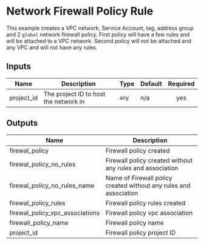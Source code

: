 #  Network Firewall Policy Rule

This example creates a VPC network, Service Account, tag, address group and 2 `global` network firewall policy. First policy will have a few rules and will be attached to a VPC network. Second policy will not be attached and any VPC and will not have any rules.

<!-- BEGINNING OF PRE-COMMIT-TERRAFORM DOCS HOOK -->
## Inputs

| Name | Description | Type | Default | Required |
|------|-------------|------|---------|:--------:|
| project\_id | The project ID to host the network in | `any` | n/a | yes |

## Outputs

| Name | Description |
|------|-------------|
| firewal\_policy | Firewall policy created |
| firewal\_policy\_no\_rules | Firewall policy created without any rules and association |
| firewal\_policy\_no\_rules\_name | Name of Firewall policy created without any rules and association |
| firewal\_policy\_rules | Firewall policy rules created |
| firewal\_policy\_vpc\_associations | Firewall policy vpc association |
| firewall\_policy\_name | Firewall policy name |
| project\_id | Firewall policy project ID |

<!-- END OF PRE-COMMIT-TERRAFORM DOCS HOOK -->
